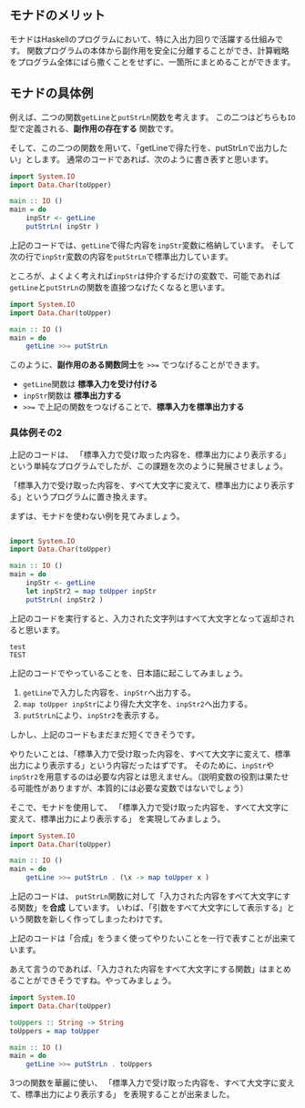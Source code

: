 





## モナドのメリット

モナドはHaskellのプログラムにおいて、特に入出力回りで活躍する仕組みです。
関数プログラムの本体から副作用を安全に分離することができ、計算戦略をプログラム全体にばら撒くことをせずに、一箇所にまとめることができます。



## モナドの具体例

例えば、二つの関数`getLine`と`putStrLn`関数を考えます。
この二つはどちらも`IO`型で定義される、**副作用の存在する** 関数です。

そして、この二つの関数を用いて、「getLineで得た行を、putStrLnで出力したい」とします。
通常のコードであれば、次のように書き表すと思います。


```hs
import System.IO
import Data.Char(toUpper)

main :: IO ()
main = do 
    inpStr <- getLine
    putStrLn( inpStr )
```

上記のコードでは、`getLine`で得た内容を`inpStr`変数に格納しています。
そして次の行で`inpStr`変数の内容を`putStrLn`で標準出力しています。

ところが、よくよく考えれば`inpStr`は仲介するだけの変数で、可能であれば`getLine`と`putStrLn`の関数を直接つなげたくなると思います。



```hs
import System.IO
import Data.Char(toUpper)

main :: IO ()
main = do 
    getLine >>= putStrLn
```

このように、**副作用のある関数同士**を `>>=` でつなげることができます。

- `getLine`関数は **標準入力を受け付ける**
- `inpStr`関数は **標準出力する**
- `>>=` で上記の関数をつなげることで、**標準入力を標準出力する** 



### 具体例その2


上記のコードは、
「標準入力で受け取った内容を、標準出力により表示する」という単純なプログラムでしたが、この課題を次のように発展させましょう。

「標準入力で受け取った内容を、すべて大文字に変えて、標準出力により表示する」というプログラムに置き換えます。


まずは、モナドを使わない例を見てみましょう。

```hs

import System.IO
import Data.Char(toUpper)

main :: IO ()
main = do 
    inpStr <- getLine
    let inpStr2 = map toUpper inpStr
    putStrLn( inpStr2 )
```

上記のコードを実行すると、入力された文字列はすべて大文字となって返却されると思います。

```
test
TEST
```

上記のコードでやっていることを、日本語に起こしてみましょう。

1. `getLine`で入力した内容を、`inpStr`へ出力する。
2. `map toUpper inpStr`により得た大文字を、`inpStr2`へ出力する。
3. `putStrLn`により、`inpStr2`を表示する。

しかし、上記のコードもまだまだ短くできそうです。

やりたいことは、「標準入力で受け取った内容を、すべて大文字に変えて、標準出力により表示する」という内容だったはずです。
そのために、`inpStr`や`inpStr2`を用意するのは必要な内容とは思えません。（説明変数の役割は果たせる可能性がありますが、本質的には必要な変数ではないでしょう）

そこで、モナドを使用して、
「標準入力で受け取った内容を、すべて大文字に変えて、標準出力により表示する」
を実現してみましょう。




```hs
import System.IO
import Data.Char(toUpper)

main :: IO ()
main = do 
    getLine >>= putStrLn . (\x -> map toUpper x )
```

上記のコードは、 `putStrLn`関数に対して「入力された内容をすべて大文字にする関数」を**合成** しています。
いわば、「引数をすべて大文字にして表示する」という関数を新しく作ってしまったわけです。

上記のコードは「合成」をうまく使ってやりたいことを一行で表すことが出来ています。

あえて言うのであれば、「入力された内容をすべて大文字にする関数」はまとめることができそうですね。やってみましょう。

```hs
import System.IO
import Data.Char(toUpper)

toUppers :: String -> String
toUppers = map toUpper

main :: IO ()
main = do 
    getLine >>= putStrLn . toUppers
```

3つの関数を華麗に使い、
「標準入力で受け取った内容を、すべて大文字に変えて、標準出力により表示する」
を表現することが出来ました。












